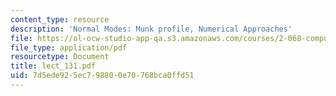 ```yaml
---
content_type: resource
description: 'Normal Modes: Munk profile, Numerical Approaches'
file: https://ol-ocw-studio-app-qa.s3.amazonaws.com/courses/2-068-computational-ocean-acoustics-13-853-spring-2003/7d5ede925ec798800e70768bca0ffd51_lect_131.pdf
file_type: application/pdf
resourcetype: Document
title: lect_131.pdf
uid: 7d5ede92-5ec7-9880-0e70-768bca0ffd51
---
```

